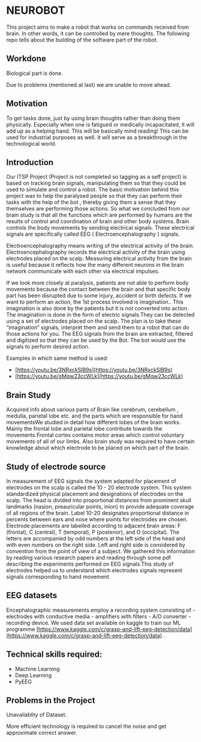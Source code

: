 # NEUROBOT

This project aims to make a robot that works on commands received from brain. In other words, it can be controlled by mere thoughts. The following repo tells about the building of the software part of the robot.

## Workdone 
Biological part is done.

Due to problems (mentioned at last) we are unable to move ahead.

## Motivation
To get tasks done, just by using brain thoughts rather than doing them physically. Especially when one is fatigued or medically incapacitated, it will add up as a helping hand. This will be basically mind reading! This can be used for industrial purposes as well. It will serve as a breakthrough in the technological world.

## Introduction

Our ITSP Project (Project is not completed so tagging as a self project) is based on tracking brain signals, manipulating them so that they could be used to simulate and control a robot. The basic motivation behind this project was to help the paralysed people so that they can perform their tasks with the help of the bot , thereby giving them a sense that they themselves are performing those actions. So what we concluded from our brain study is that all the functions which are performed by humans are the results of control and coordination of brain and other body systems. Brain controls the body movements by sending electrical signals. These electrical signals are specifically called EEG ( Electroencephalography ) signals.

Electroencephalography means writing of the electrical activity of the brain. Electroencephalography records the electrical activity of the brain using electrodes placed on the scalp. Measuring electrical activity from the brain is useful because it reflects how the many different neurons in the brain network communicate with each other via electrical impulses.

If we look more closely at paralysis, patients are not able to perform body movements because the contact between the brain and that specific body part has been disrupted due to some injury, accident or birth defects. If we want to perform an action, the 1st process involved is imagination.. This imagination is also done by the patients but it is not converted into action. The imagination is done in the form of electric signals.They can be detected using a set of electrodes placed on the scalp. The plan is to take these “imagination” signals, interpret them and send them to a robot that can do those actions for you. The EEG signals from the brain are extracted, filtered and digitized so that they can be used by the Bot. The bot would use the signals to perform desired action.

Examples in which same method is used:
 
 - [https://youtu.be/3NRxckSlB9s](https://youtu.be/3NRxckSlB9s)
 - [https://youtu.be/gMqw23ccWLk](https://youtu.be/gMqw23ccWLk)

## Brain Study

Acquired info about various parts of Brain like cerebrum, cerebellum , medulla, parietal lobe etc. and the parts which are responsible for hand movementsWe studied in detail how different lobes of the brain works. Mainly the frontal lobe and parietal lobe contribute towards the movements.Frontal cortex contains motor areas which control voluntary movements of all of our limbs. Also brain study was required to have certain knowledge about which electrode to be placed on which part of the brain.

## Study of electrode source
In measurement of EEG signals the system adapted for placement of electrodes on the scalp is called the 10 - 20 electrode system. This system standardized physical placement and designations of electrodes on the scalp. The head is divided into proportional distances from prominent skull landmarks (nasion, preauricular points, inion) to provide adequate coverage of all regions of the brain. Label 10-20 designates proportional distance in percents between ears and nose where points for electrodes are chosen. Electrode placements are labelled according to adjacent brain areas: F (frontal), C (central), T (temporal), P (posterior), and O (occipital). The letters are accompanied by odd numbers at the left side of the head and with even numbers on the right side. Left and right side is considered by convention from the point of view of a subject. We gathered this information by reading various research papers and reading through some pdf describing the experiments performed on EEG signals.This study of electrodes helped us to understand which electrodes signals represent signals corresponding to hand movement.

## EEG datasets
Encephalographic measurements employ a recording system consisting of - electrodes with conductive media - amplifiers with filters - A/D converter - recording device. We used data set available on kaggle to train our ML programme [https://www.kaggle.com/c/grasp-and-lift-eeg-detection/data](https://www.kaggle.com/c/grasp-and-lift-eeg-detection/data) .

## Technical skills required:
- Machine Learning
- Deep Learning
- PyEEG

## Problems in the Project
Unavailablity of Dataset.

More efficient technology is required to cancel the noise and get approximate correct answer.
